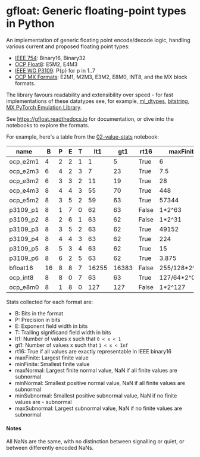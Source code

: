 # gfloat: Generic floating-point types in Python

An implementation of generic floating point encode/decode logic,
handling various current and proposed floating point types:

 - [IEEE 754](https://en.wikipedia.org/wiki/IEEE_754): Binary16, Binary32
 - [OCP Float8](https://www.opencompute.org/documents/ocp-8-bit-floating-point-specification-ofp8-revision-1-0-2023-06-20-pdf): E5M2, E4M3
 - [IEEE WG P3109](https://github.com/awf/P3109-Public/blob/main/Shared%20Reports/P3109%20WG%20Interim%20report.pdf): P{p} for p in 1..7
 - [OCP MX Formats](https://www.opencompute.org/documents/ocp-microscaling-formats-mx-v1-0-spec-final-pdf): E2M1, M2M3, E3M2, E8M0, INT8, and the MX block formats.

The library favours readability and extensibility over speed - for fast implementations of these datatypes see, for example, [ml_dtypes](https://github.com/jax-ml/ml_dtypes),
[bitstring](https://github.com/scott-griffiths/bitstring),
[MX PyTorch Emulation Library](https://github.com/microsoft/microxcaling).

See https://gfloat.readthedocs.io for documentation, or dive into the notebooks to explore the formats.

For example, here's a table from the [02-value-stats](docs/source/02-value-stats.ipynb) notebook:

|name|B|P|E|T|lt1|gt1|rt16|maxFinite|minFinite|maxNormal|minNormal|minSubnormal|maxSubnormal|
|--- |--- |--- |--- |--- |--- |--- |--- |--- |--- |--- |--- |--- |--- |
|ocp_e2m1|4|2|2|1|1|5|True|6|-6|6|1|0.5|0.5|
|ocp_e2m3|6|4|2|3|7|23|True|7.5|-7.5|7.5|1|0.125|0.875|
|ocp_e3m2|6|3|3|2|11|19|True|28|-28|28|0.25|0.0625|0.1875|
|ocp_e4m3|8|4|4|3|55|70|True|448|-448|448|0.015625|1*2^-9|7/4*2^-7|
|ocp_e5m2|8|3|5|2|59|63|True|57344|-57344|57344|1*2^-14|1*2^-16|3/2*2^-15|
|p3109_p1|8|1|7|0|62|63|False|1*2^63|-1*2^63|1*2^63|1*2^-62|nan|nan|
|p3109_p2|8|2|6|1|63|62|False|1*2^31|-1*2^31|1*2^31|1*2^-31|1*2^-32|1*2^-32|
|p3109_p3|8|3|5|2|63|62|True|49152|-49152|49152|1*2^-15|1*2^-17|3/2*2^-16|
|p3109_p4|8|4|4|3|63|62|True|224|-224|224|0.0078125|1*2^-10|7/4*2^-8|
|p3109_p5|8|5|3|4|63|62|True|15|-15|15|0.125|0.0078125|15/8*2^-4|
|p3109_p6|8|6|2|5|63|62|True|3.875|-3.875|3.875|0.5|0.015625|31/16*2^-2|
|bfloat16|16|8|8|7|16255|16383|False|255/128*2^127|-255/128*2^127|255/128*2^127|1*2^-126|1*2^-133|127/64*2^-127|
|ocp_int8|8|8|0|7|63|63|True|127/64*2^0|-2|nan|nan|0.015625|127/64*2^0|
|ocp_e8m0|8|1|8|0|127|127|False|1*2^127|1*2^-127|1*2^127|1*2^-127|nan|nan|

Stats collected for each format are:
 - B: Bits in the format
 - P: Precision in bits
 - E: Exponent field width in bits
 - T: Trailing significand field width in bits
 - lt1: Number of values x such that `0 < x < 1`
 - gt1: Number of values x such that `1 < x < Inf`
 - rt16: True if all values are exactly representable in IEEE binary16
 - maxFinite: Largest finite value
 - minFinite: Smallest finite value
 - maxNormal: Largest finite normal value, NaN if all finite values are subnormal
 - minNormal: Smallest positive normal value, NaN if all finite values are subnormal
 - minSubnormal: Smallest positive subnormal value, NaN if no finite values are  - subnormal
 - maxSubnormal: Largest subnormal value, NaN if no finite values are subnormal




#### Notes

All NaNs are the same, with no distinction between signalling or quiet,
or between differently encoded NaNs.
